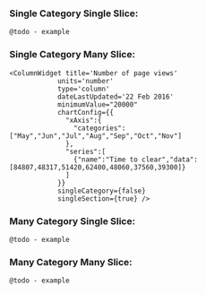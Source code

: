 ### Single Category Single Slice:

`@todo - example`


### Single Category Many Slice:

    <ColumnWidget title='Number of page views'
                units='number'
                type='column'
                dateLastUpdated='22 Feb 2016'
                minimumValue="20000"
                chartConfig={{
                  "xAxis":{
                    "categories":["May","Jun","Jul","Aug","Sep","Oct","Nov"]
                  },
                  "series":[
                    {"name":"Time to clear","data":[84807,48317,51420,62400,48060,37560,39300]}
                  ]
                }} 
                singleCategory={false} 
                singleSection={true} />
        

### Many Category Single Slice:

`@todo - example`


### Many Category Many Slice:

`@todo - example`

